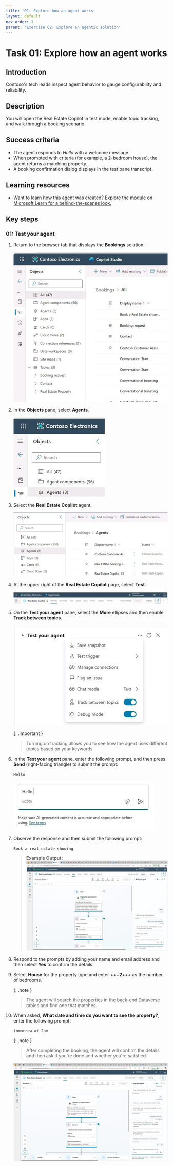 ```yaml
---
title: '01: Explore how an agent works'
layout: default
nav_order: 1
parent: 'Exercise 02: Explore an agentic solution'
---
```


# Task 01: Explore how an agent works

## Introduction 
Contoso's tech leads inspect agent behavior to gauge configurability and reliability. 
 
## Description 
You will open the Real Estate Copilot in test mode, enable topic tracking, and walk through a booking scenario. 

## Success criteria 
- The agent responds to *Hello* with a welcome message. 
- When prompted with criteria (for example, a 2-bedroom house), the agent returns a matching property. 
- A booking confirmation dialog displays in the test pane transcript. 

## Learning resources
- Want to learn how this agent was created? Explore the <a href="https://learn.microsoft.com/en-us/training/modules/manage-power-virtual-agents-topics/" target="_blank" rel="noopener noreferrer">
  module on Microsoft Learn for a behind-the-scenes look. 
</a>

## Key steps

### 01: Test your agent

1. Return to the browser tab that displays the **Bookings** solution. 

	![ypsjrrs6.jpg](../../media/ypsjrrs6.jpg)

1. In the **Objects** pane, select **Agents**.  

    ![dsccxdry.jpg](../../media/dsccxdry.jpg)

1. Select the **Real Estate Copilot** agent. 
 
    ![o1hpi3pr.jpg](../../media/o1hpi3pr.jpg)
 
1. At the upper right of the **Real Estate Copilot** page, select **Test**.

	![ausol6mn.jpg](../../media/ausol6mn.jpg) 
 
1. On the **Test your agent** pane, select the **More** ellipses and then enable **Track between topics**.

	![jhdsrtwf.jpg](../../media/jhdsrtwf.jpg)

    {: .important }
    >  Turning on tracking allows you to see how the agent uses different topics based on your keywords.
 
1. In the **Test your agent** pane, enter the following prompt, and then press **Send** (right-facing triangle) to submit the prompt: 

    ```
    Hello 
    ``` 

    ![zxausl96.jpg](../../media/zxausl96.jpg)

1. Observe the response and then submit the following prompt: 

    ```
    Book a real estate showing 
    ``` 
 
    > **Example Output:** 
    > ![sx1je5s1.jpg](../../media/sx1je5s1.jpg) 
 
1. Respond to the prompts by adding your name and email address and then select **Yes** to confirm the details. 

1. Select **House** for the property type and enter +++**2**+++ as the number of bedrooms. 

    {: .note }
    > The agent will search the properties in the back-end Dataverse tables and find one that matches. 

1. When asked, **What date and time do you want to see the property?**, enter the following prompt: 

    ```
    tomorrow at 2pm 
    ``` 

    {: .note }
    > After completing the booking, the agent will confirm the details and then ask if you're done and whether you're satisfied. 

	![oov4gs79.jpg](../../media/oov4gs79.jpg)
